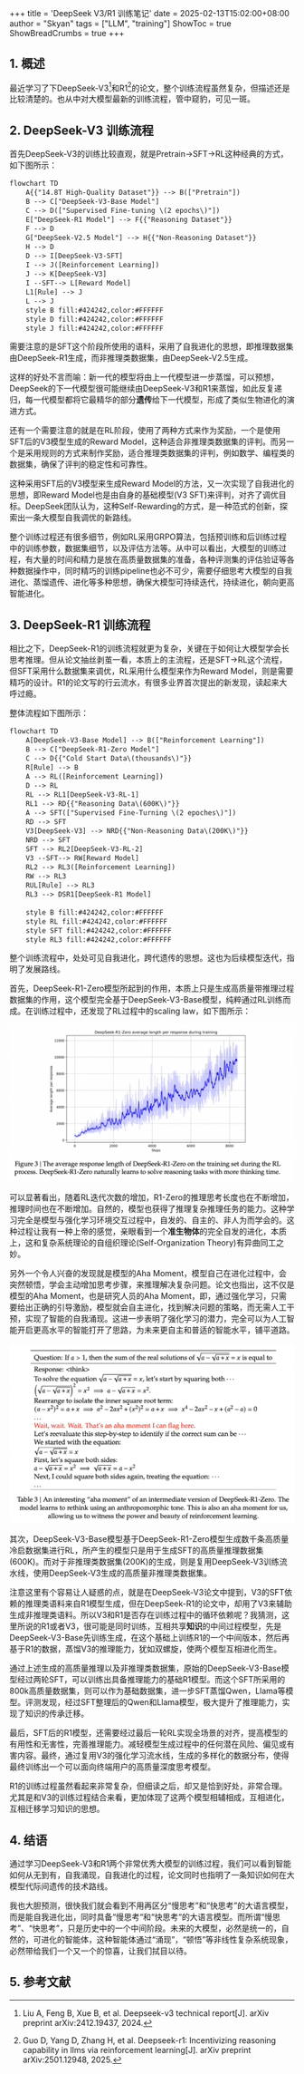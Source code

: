 +++
title = 'DeepSeek V3/R1 训练笔记'
date = 2025-02-13T15:02:00+08:00
author = "Skyan"
tags = ["LLM", "training"]
ShowToc = true
ShowBreadCrumbs = true
+++

## 1. 概述
最近学习了下DeepSeek-V3[^1]和R1[^2]的论文，整个训练流程虽然复杂，但描述还是比较清楚的。也从中对大模型最新的训练流程，管中窥豹，可见一斑。

## 2. DeepSeek-V3 训练流程
首先DeepSeek-V3的训练比较直观，就是Pretrain→SFT→RL这种经典的方式，如下图所示：

```mermaid
flowchart TD
    A{{"14.8T High-Quality Dataset"}} --> B(["Pretrain"])
    B --> C["DeepSeek-V3-Base Model"]
    C --> D(["Supervised Fine-tuning \(2 epochs\)"])
    E["DeepSeek-R1 Model"] --> F{{"Reasoning Dataset"}}
    F --> D
    G["DeepSeek-V2.5 Model"] --> H{{"Non-Reasoning Dataset"}}
    H --> D
    D --> I[DeepSeek-V3-SFT]
    I --> J([Reinforcement Learning])
    J --> K[DeepSeek-V3]
    I --SFT--> L[Reward Model]
    L1[Rule] --> J
    L --> J
    style B fill:#424242,color:#FFFFFF
    style D fill:#424242,color:#FFFFFF
    style J fill:#424242,color:#FFFFFF
```

需要注意的是SFT这个阶段所使用的语料，采用了自我进化的思想，即推理数据集由DeepSeek-R1生成，而非推理类数据集，由DeepSeek-V2.5生成。

这样的好处不言而喻：新一代的模型将由上一代模型进一步蒸馏，可以预想，DeepSeek的下一代模型很可能继续由DeepSeek-V3和R1来蒸馏，如此反复递归，每一代模型都将它最精华的部分**遗传**给下一代模型，形成了类似生物进化的演进方式。

还有一个需要注意的就是在RL阶段，使用了两种方式来作为奖励，一个是使用SFT后的V3模型生成的Reward Model，这种适合非推理类数据集的评判。而另一个是采用规则的方式来制作奖励，适合推理类数据集的评判，例如数学、编程类的数据集，确保了评判的稳定性和可靠性。

这种采用SFT后的V3模型来生成Reward Model的方法，又一次实现了自我进化的思想，即Reward Model也是由自身的基础模型(V3 SFT)来评判，对齐了调优目标。DeepSeek团队认为，这种Self-Rewarding的方式，是一种范式的创新，探索出一条大模型自我调优的新路线。

整个训练过程还有很多细节，例如RL采用GRPO算法，包括预训练和后训练过程中的训练参数，数据集细节，以及评估方法等。从中可以看出，大模型的训练过程，有大量的时间和精力是放在高质量数据集的准备，各种评测集的评估验证等各种数据操作中，同时精巧的训练pipeline也必不可少，需要仔细思考大模型的自我进化、蒸馏遗传、进化等多种思想，确保大模型可持续迭代，持续进化，朝向更高智能进化。


## 3. DeepSeek-R1 训练流程
相比之下，DeepSeek-R1的训练流程就更为复杂，关键在于如何让大模型学会长思考推理。但从论文抽丝剥茧一看，本质上的主流程，还是SFT→RL这个流程，但SFT采用什么数据集来调优，RL采用什么模型来作为Reward Model，则是需要精巧的设计。R1的论文写的行云流水，有很多业界首次提出的新发现，读起来大呼过瘾。

整体流程如下图所示：

```mermaid
flowchart TD
    A[DeepSeek-V3-Base Model] --> B(["Reinforcement Learning"])
    B --> C["DeepSeek-R1-Zero Model"]
    C --> D{{"Cold Start Data\(thousands\)"}}
    R[Rule] --> B
    A --> RL([Reinforcement Learning])
    D --> RL
    RL --> RL1[DeepSeek-V3-RL-1]
    RL1 --> RD{{"Reasoning Data\(600K\)"}}
    A --> SFT(["Supervised Fine-Turning \(2 epoches\)"])
    RD --> SFT
    V3[DeepSeek-V3] --> NRD{{"Non-Reasoning Data\(200K\)"}}
    NRD --> SFT
    SFT --> RL2[DeepSeek-V3-RL-2]
    V3 --SFT--> RW[Reward Model]
    RL2 --> RL3([Reinforcement Learning])
    RW --> RL3
    RUL[Rule] --> RL3
    RL3 --> DSR1[DeepSeek-R1 Model]

    style B fill:#424242,color:#FFFFFF
    style RL fill:#424242,color:#FFFFFF
    style SFT fill:#424242,color:#FFFFFF
    style RL3 fill:#424242,color:#FFFFFF
```

整个训练流程中，处处可见自我进化，跨代遗传的思想。这也为后续模型迭代，指明了发展路线。

首先，DeepSeek-R1-Zero模型所起到的作用，本质上只是生成高质量带推理过程数据集的作用，这个模型完全基于DeepSeek-V3-Base模型，纯粹通过RL训练而成。在训练过程中，还发现了RL过程中的scaling law，如下图所示：

![rl-scaling-law](image.png)

可以显著看出，随着RL迭代次数的增加，R1-Zero的推理思考长度也在不断增加，推理时间也在不断增加。自然的，模型也获得了推理复杂推理任务的能力。这种学习完全是模型与强化学习环境交互过程中，自发的、自主的、非人为而学会的。这种过程让我有一种上帝的感觉，亲眼看到一个**准生物体**的完全自发的进化，本质上，这和复杂系统理论的自组织理论(Self-Organization Theory)有异曲同工之妙。

另外一个令人兴奋的发现就是模型的Aha Moment，模型自己在进化过程中，会突然顿悟，学会主动增加思考步骤，来推理解决复杂问题。论文也指出，这不仅是模型的Aha Moment，也是研究人员的Aha Moment，即，通过强化学习，只需要给出正确的引导激励，模型就会自主进化，找到解决问题的策略，而无需人工干预，实现了智能的自我涌现。这进一步表明了强化学习的潜力，完全可以为人工智能开启更高水平的智能打开了思路，为未来更自主和普适的智能水平，铺平道路。

![aha-moment](image-1.png)

其次，DeepSeek-V3-Base模型基于DeepSeek-R1-Zero模型生成数千条高质量冷启数据集进行RL，所产生的模型只是用于生成SFT的高质量推理数据集(600K)。而对于非推理类数据集(200K)的生成，则是复用DeepSeek-V3训练流水线，使用DeepSeek-V3生成的高质量非推理类数据集。

注意这里有个容易让人疑惑的点，就是在DeepSeek-V3论文中提到，V3的SFT依赖的推理类语料来自R1模型生成，但在DeepSeek-R1的论文中，却用了V3来辅助生成非推理类语料。所以V3和R1是否存在训练过程中的循环依赖呢？我猜测，这里所说的R1或者V3，很可能是同时训练，互相共享**知识**的中间过程模型，先是DeepSeek-V3-Base先训练生成，在这个基础上训练R1的一个中间版本，然后再基于R1的数据，蒸馏V3的推理能力，犹如双螺旋，使两个模型互相进化而生。

通过上述生成的高质量推理以及非推理类数据集，原始的DeepSeek-V3-Base模型经过两轮SFT，可以训练出具备推理能力的基础R1模型。而这个SFT所采用的800k高质量数据集，则可以作为基础数据集，进一步SFT蒸馏Qwen，Llama等模型。评测发现，经过SFT整理后的Qwen和Llama模型，极大提升了推理能力，实现了知识的传承迁移。

最后，SFT后的R1模型，还需要经过最后一轮RL实现全场景的对齐，提高模型的有用性和无害性，完善推理能力。减轻模型生成过程中的任何潜在风险、偏见或有害内容。最终，通过复用V3的强化学习流水线，生成的多样化的数据分布，使得最终训练出一个可以面向终端用户的高质量深度思考模型。

R1的训练过程虽然看起来非常复杂，但细读之后，却又是恰到好处，非常合理。尤其是和V3的训练过程结合来看，更加体现了这两个模型相辅相成，互相进化，互相迁移学习知识的思想。

## 4. 结语
通过学习DeepSeek-V3和R1两个非常优秀大模型的训练过程，我们可以看到智能如何从无到有，自我涌现，自我进化的过程，论文同时也指明了一条知识如何在大模型代际间遗传的技术路线。

我也大胆预测，很快我们就会看到不用再区分“慢思考”和“快思考”的大语言模型，而是能自我进化出，同时具备“慢思考“和“快思考“的大语言模型。而所谓“慢思考”、“快思考”，只是历史中的一个中间阶段。未来的大模型，必然是统一的，自然的，可进化的智能体，这种智能体通过“涌现”，“顿悟”等非线性复杂系统现象，必然带给我们一个又一个的惊喜，让我们拭目以待。

## 5. 参考文献
[^1]: Liu A, Feng B, Xue B, et al. Deepseek-v3 technical report[J]. arXiv preprint arXiv:2412.19437, 2024.
[^2]: Guo D, Yang D, Zhang H, et al. Deepseek-r1: Incentivizing reasoning capability in llms via reinforcement learning[J]. arXiv preprint arXiv:2501.12948, 2025.